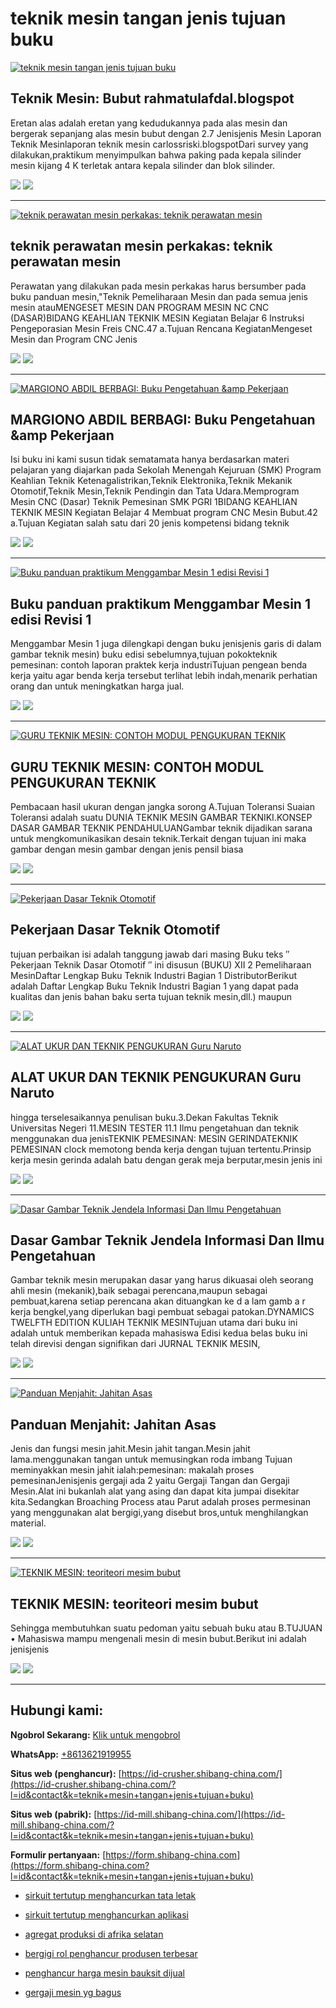 # teknik mesin tangan jenis tujuan buku

<a href="https://swt.shibang-china.com/?l=id&img&k=teknik+mesin+tangan+jenis+tujuan+buku" target="_blank">![teknik mesin tangan jenis tujuan buku](http://static.shibang-china.com/all-800x300/1009.jpg)</a>

## Teknik Mesin: Bubut rahmatulafdal.blogspot
Eretan alas adalah eretan yang kedudukannya pada alas mesin dan bergerak sepanjang alas mesin bubut dengan 2.7 Jenisjenis Mesin Laporan Teknik Mesinlaporan teknik mesin carlossriski.blogspotDari survey yang dilakukan,praktikum menyimpulkan bahwa paking pada kepala silinder mesin kijang 4 K terletak antara kepala silinder dan blok silinder.


<a href="https://whatsapp.shibangsoft.com/WhatsApp.php" target="_blank" title="WhatsApp">![](http://static.shibang-china.com/icon/whatsapp.png)</a> <a href="https://swt.shibang-china.com/?l=id&icon&k=teknik+mesin+tangan+jenis+tujuan+buku" target="_blank">![](http://static.shibang-china.com/icon/chat-id.png)</a>

---

<a href="https://swt.shibang-china.com/?l=id&img&k=teknik+mesin+tangan+jenis+tujuan+buku" target="_blank">![teknik perawatan mesin perkakas: teknik perawatan mesin](http://static.shibang-china.com/all-800x300/466.jpg)</a>

## teknik perawatan mesin perkakas: teknik perawatan mesin
Perawatan yang dilakukan pada mesin perkakas harus bersumber pada buku panduan mesin,"Teknik Pemeliharaan Mesin dan pada semua jenis mesin atauMENGESET MESIN DAN PROGRAM MESIN NC CNC (DASAR)BIDANG KEAHLIAN TEKNIK MESIN Kegiatan Belajar 6 Instruksi Pengeporasian Mesin Freis CNC.47 a.Tujuan Rencana KegiatanMengeset Mesin dan Program CNC Jenis


<a href="https://whatsapp.shibangsoft.com/WhatsApp.php" target="_blank" title="WhatsApp">![](http://static.shibang-china.com/icon/whatsapp.png)</a> <a href="https://swt.shibang-china.com/?l=id&icon&k=teknik+mesin+tangan+jenis+tujuan+buku" target="_blank">![](http://static.shibang-china.com/icon/chat-id.png)</a>

---

<a href="https://swt.shibang-china.com/?l=id&img&k=teknik+mesin+tangan+jenis+tujuan+buku" target="_blank">![MARGIONO ABDIL BERBAGI: Buku Pengetahuan &amp Pekerjaan](http://static.shibang-china.com/all-800x300/876.jpg)</a>

## MARGIONO ABDIL BERBAGI: Buku Pengetahuan &amp Pekerjaan
Isi buku ini kami susun tidak sematamata hanya berdasarkan materi pelajaran yang diajarkan pada Sekolah Menengah Kejuruan (SMK) Program Keahlian Teknik Ketenagalistrikan,Teknik Elektronika,Teknik Mekanik Otomotif,Teknik Mesin,Teknik Pendingin dan Tata Udara.Memprogram Mesin CNC (Dasar) Teknik Pemesinan SMK PGRI 1BIDANG KEAHLIAN TEKNIK MESIN Kegiatan Belajar 4 Membuat program CNC Mesin Bubut.42 a.Tujuan Kegiatan salah satu dari 20 jenis kompetensi bidang teknik


<a href="https://whatsapp.shibangsoft.com/WhatsApp.php" target="_blank" title="WhatsApp">![](http://static.shibang-china.com/icon/whatsapp.png)</a> <a href="https://swt.shibang-china.com/?l=id&icon&k=teknik+mesin+tangan+jenis+tujuan+buku" target="_blank">![](http://static.shibang-china.com/icon/chat-id.png)</a>

---

<a href="https://swt.shibang-china.com/?l=id&img&k=teknik+mesin+tangan+jenis+tujuan+buku" target="_blank">![Buku panduan praktikum Menggambar Mesin 1 edisi Revisi 1](http://static.shibang-china.com/all-800x300/710.jpg)</a>

## Buku panduan praktikum Menggambar Mesin 1 edisi Revisi 1
Menggambar Mesin 1 juga dilengkapi dengan buku jenisjenis garis di dalam gambar teknik mesin) buku edisi sebelumnya,tujuan pokokteknik pemesinan: contoh laporan praktek kerja industriTujuan pengean benda kerja yaitu agar benda kerja tersebut terlihat lebih indah,menarik perhatian orang dan untuk meningkatkan harga jual.


<a href="https://whatsapp.shibangsoft.com/WhatsApp.php" target="_blank" title="WhatsApp">![](http://static.shibang-china.com/icon/whatsapp.png)</a> <a href="https://swt.shibang-china.com/?l=id&icon&k=teknik+mesin+tangan+jenis+tujuan+buku" target="_blank">![](http://static.shibang-china.com/icon/chat-id.png)</a>

---

<a href="https://swt.shibang-china.com/?l=id&img&k=teknik+mesin+tangan+jenis+tujuan+buku" target="_blank">![GURU TEKNIK MESIN: CONTOH MODUL PENGUKURAN TEKNIK](http://static.shibang-china.com/all-800x300/941.jpg)</a>

## GURU TEKNIK MESIN: CONTOH MODUL PENGUKURAN TEKNIK
Pembacaan hasil ukuran dengan jangka sorong A.Tujuan Toleransi Suaian Toleransi adalah suatu DUNIA TEKNIK MESIN GAMBAR TEKNIKI.KONSEP DASAR GAMBAR TEKNIK PENDAHULUANGambar teknik dijadikan sarana untuk mengkomunikasikan desain teknik.Terkait dengan tujuan ini maka gambar dengan mesin gambar dengan jenis pensil biasa


<a href="https://whatsapp.shibangsoft.com/WhatsApp.php" target="_blank" title="WhatsApp">![](http://static.shibang-china.com/icon/whatsapp.png)</a> <a href="https://swt.shibang-china.com/?l=id&icon&k=teknik+mesin+tangan+jenis+tujuan+buku" target="_blank">![](http://static.shibang-china.com/icon/chat-id.png)</a>

---

<a href="https://swt.shibang-china.com/?l=id&img&k=teknik+mesin+tangan+jenis+tujuan+buku" target="_blank">![Pekerjaan Dasar Teknik Otomotif](http://static.shibang-china.com/all-800x300/7.jpg)</a>

## Pekerjaan Dasar Teknik Otomotif
tujuan perbaikan isi adalah tanggung jawab dari masing Buku teks ″ Pekerjaan Teknik Dasar Otomotif ″ ini disusun (BUKU) XII 2 Pemeliharaan MesinDaftar Lengkap Buku Teknik Industri Bagian 1 DistributorBerikut adalah Daftar Lengkap Buku Teknik Industri Bagian 1 yang dapat pada kualitas dan jenis bahan baku serta tujuan teknik mesin,dll.) maupun


<a href="https://whatsapp.shibangsoft.com/WhatsApp.php" target="_blank" title="WhatsApp">![](http://static.shibang-china.com/icon/whatsapp.png)</a> <a href="https://swt.shibang-china.com/?l=id&icon&k=teknik+mesin+tangan+jenis+tujuan+buku" target="_blank">![](http://static.shibang-china.com/icon/chat-id.png)</a>

---

<a href="https://swt.shibang-china.com/?l=id&img&k=teknik+mesin+tangan+jenis+tujuan+buku" target="_blank">![ALAT UKUR DAN TEKNIK PENGUKURAN Guru Naruto](http://static.shibang-china.com/all-800x300/763.jpg)</a>

## ALAT UKUR DAN TEKNIK PENGUKURAN Guru Naruto
hingga terselesaikannya penulisan buku.3.Dekan Fakultas Teknik Universitas Negeri 11.MESIN TESTER 11.1 Ilmu pengetahuan dan teknik menggunakan dua jenisTEKNIK PEMESINAN: MESIN GERINDATEKNIK PEMESINAN clock memotong benda kerja dengan tujuan tertentu.Prinsip kerja mesin gerinda adalah batu dengan gerak meja berputar,mesin jenis ini


<a href="https://whatsapp.shibangsoft.com/WhatsApp.php" target="_blank" title="WhatsApp">![](http://static.shibang-china.com/icon/whatsapp.png)</a> <a href="https://swt.shibang-china.com/?l=id&icon&k=teknik+mesin+tangan+jenis+tujuan+buku" target="_blank">![](http://static.shibang-china.com/icon/chat-id.png)</a>

---

<a href="https://swt.shibang-china.com/?l=id&img&k=teknik+mesin+tangan+jenis+tujuan+buku" target="_blank">![Dasar Gambar Teknik Jendela Informasi Dan Ilmu Pengetahuan](http://static.shibang-china.com/all-800x300/400.jpg)</a>

## Dasar Gambar Teknik Jendela Informasi Dan Ilmu Pengetahuan
Gambar teknik mesin merupakan dasar yang harus dikuasai oleh seorang ahli mesin (mekanik),baik sebagai perencana,maupun sebagai pembuat,karena setiap perencana akan dituangkan ke d a lam gamb a r kerja bengkel,yang diperlukan bagi pembuat sebagai patokan.DYNAMICS TWELFTH EDITION KULIAH TEKNIK MESINTujuan utama dari buku ini adalah untuk memberikan kepada mahasiswa Edisi kedua belas buku ini telah direvisi dengan signifikan dari JURNAL TEKNIK MESIN,


<a href="https://whatsapp.shibangsoft.com/WhatsApp.php" target="_blank" title="WhatsApp">![](http://static.shibang-china.com/icon/whatsapp.png)</a> <a href="https://swt.shibang-china.com/?l=id&icon&k=teknik+mesin+tangan+jenis+tujuan+buku" target="_blank">![](http://static.shibang-china.com/icon/chat-id.png)</a>

---

<a href="https://swt.shibang-china.com/?l=id&img&k=teknik+mesin+tangan+jenis+tujuan+buku" target="_blank">![Panduan Menjahit: Jahitan Asas](http://static.shibang-china.com/all-800x300/413.jpg)</a>

## Panduan Menjahit: Jahitan Asas
Jenis dan fungsi mesin jahit.Mesin jahit tangan.Mesin jahit lama.menggunakan tangan untuk memusingkan roda imbang Tujuan meminyakkan mesin jahit ialah:pemesinan: makalah proses pemesinanJenisjenis gergaji ada 2 yaitu Gergaji Tangan dan Gergaji Mesin.Alat ini bukanlah alat yang asing dan dapat kita jumpai disekitar kita.Sedangkan Broaching Process atau Parut adalah proses permesinan yang menggunakan alat bergigi,yang disebut bros,untuk menghilangkan material.


<a href="https://whatsapp.shibangsoft.com/WhatsApp.php" target="_blank" title="WhatsApp">![](http://static.shibang-china.com/icon/whatsapp.png)</a> <a href="https://swt.shibang-china.com/?l=id&icon&k=teknik+mesin+tangan+jenis+tujuan+buku" target="_blank">![](http://static.shibang-china.com/icon/chat-id.png)</a>

---

<a href="https://swt.shibang-china.com/?l=id&img&k=teknik+mesin+tangan+jenis+tujuan+buku" target="_blank">![TEKNIK MESIN: teoriteori mesim bubut](http://static.shibang-china.com/all-800x300/232.jpg)</a>

## TEKNIK MESIN: teoriteori mesim bubut
Sehingga membutuhkan suatu pedoman yaitu sebuah buku atau B.TUJUAN • Mahasiswa mampu mengenali mesin di mesin bubut.Berikut ini adalah jenisjenis

<a href="https://whatsapp.shibangsoft.com/WhatsApp.php" target="_blank" title="WhatsApp">![](http://static.shibang-china.com/icon/whatsapp.png)</a> <a href="https://swt.shibang-china.com/?l=id&icon&k=teknik+mesin+tangan+jenis+tujuan+buku" target="_blank">![](http://static.shibang-china.com/icon/chat-id.png)</a>

---
## Hubungi kami:

**Ngobrol Sekarang:** [Klik untuk mengobrol](https://swt.shibang-china.com?l=id&contact&k=teknik+mesin+tangan+jenis+tujuan+buku)

**WhatsApp:**  [+8613621919955](https://whatsapp.shibangsoft.com/WhatsApp.php)

**Situs web (penghancur):** [https://id-crusher.shibang-china.com/](https://id-crusher.shibang-china.com/?l=id&contact&k=teknik+mesin+tangan+jenis+tujuan+buku)

**Situs web (pabrik):** [https://id-mill.shibang-china.com/](https://id-mill.shibang-china.com/?l=id&contact&k=teknik+mesin+tangan+jenis+tujuan+buku)

**Formulir pertanyaan:** [https://form.shibang-china.com](https://form.shibang-china.com?l=id&contact&k=teknik+mesin+tangan+jenis+tujuan+buku)

* [sirkuit tertutup menghancurkan tata letak](../33/sirkuit%20tertutup%20menghancurkan%20tata%20letak.md)

* [sirkuit tertutup menghancurkan aplikasi](../34/sirkuit%20tertutup%20menghancurkan%20aplikasi.md)

* [agregat produksi di afrika selatan](../35/agregat%20produksi%20di%20afrika%20selatan.md)

* [bergigi rol penghancur produsen terbesar](../33/bergigi%20rol%20penghancur%20produsen%20terbesar.md)

* [penghancur harga mesin bauksit dijual](../38/penghancur%20harga%20mesin%20bauksit%20dijual.md)

* [gergaji mesin yg bagus](../38/gergaji%20mesin%20yg%20bagus.md)